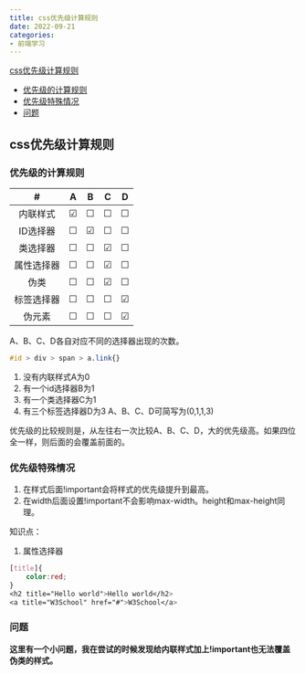 ```yaml
---
title: css优先级计算规则
date: 2022-09-21
categories: 
- 前端学习
---
```


[css优先级计算规则](#1)
  - [优先级的计算规则](#2)
  - [优先级特殊情况](#3)
  - [问题](#4)

<p id=1></p>

## css优先级计算规则

<p id=2></p>

### 优先级的计算规则

|#|A  |B     |C     |D     |
|:----:|:----:|:----:|:----:|:----:|
|内联样式|&#9745;|&#9744;|&#9744;|&#9744;|
|ID选择器|&#9744;|&#9745;|&#9744;|&#9744;|
|类选择器|&#9744;|&#9744;|&#9745;|&#9744;|
|属性选择器|&#9744;|&#9744;|&#9745;|&#9744;|
|伪类|&#9744;|&#9744;|&#9745;|&#9744;|
|标签选择器|&#9744;|&#9744;|&#9744;|&#9745;|
|伪元素|&#9744;|&#9744;|&#9744;|&#9745;|

A、B、C、D各自对应不同的选择器出现的次数。
```css
#id > div > span > a.link{}
```
1. 没有内联样式A为0
2. 有一个id选择器B为1
3. 有一个类选择器C为1
4. 有三个标签选择器D为3
A、B、C、D可简写为(0,1,1,3)

优先级的比较规则是，从左往右一次比较A、B、C、D，大的优先级高。如果四位全一样，则后面的会覆盖前面的。

<p id=3></p>

### 优先级特殊情况

1. 在样式后面!important会将样式的优先级提升到最高。
2. 在width后面设置!important不会影响max-width。height和max-height同理。

知识点：
1. 属性选择器
```css
[title]{
    color:red;
}
<h2 title="Hello world">Hello world</h2>
<a title="W3School" href="#">W3School</a>
```

<p id=4></p>

### 问题
**这里有一个小问题，我在尝试的时候发现给内联样式加上!important也无法覆盖伪类的样式。**
